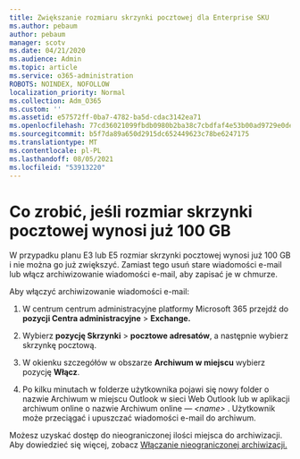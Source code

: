 ```yaml
---
title: Zwiększanie rozmiaru skrzynki pocztowej dla Enterprise SKU
ms.author: pebaum
author: pebaum
manager: scotv
ms.date: 04/21/2020
ms.audience: Admin
ms.topic: article
ms.service: o365-administration
ROBOTS: NOINDEX, NOFOLLOW
localization_priority: Normal
ms.collection: Adm_O365
ms.custom: ''
ms.assetid: e57572ff-0ba7-4782-ba5d-cdac3142ea71
ms.openlocfilehash: 77cd36021099fbdb0980b2ba38c7cbdfaf4e53b00ad9729e0deb3396f88dd7e9
ms.sourcegitcommit: b5f7da89a650d2915dc652449623c78be6247175
ms.translationtype: MT
ms.contentlocale: pl-PL
ms.lasthandoff: 08/05/2021
ms.locfileid: "53913220"
---
```

# <a name="what-to-do-if-your-mailbox-size-is-already-100gb"></a>Co zrobić, jeśli rozmiar skrzynki pocztowej wynosi już 100 GB

W przypadku planu E3 lub E5 rozmiar skrzynki pocztowej wynosi już 100 GB i nie można go już zwiększyć. Zamiast tego usuń stare wiadomości e-mail lub włącz archiwizowanie wiadomości e-mail, aby zapisać je w chmurze. 
  
Aby włączyć archiwizowanie wiadomości e-mail:
  
1. W centrum centrum administracyjne platformy Microsoft 365 przejdź do **pozycji Centra administracyjne** \> **Exchange.** 
    
2. Wybierz **pozycję Skrzynki** \> **pocztowe adresatów**, a następnie wybierz skrzynkę pocztową. 
    
3. W okienku szczegółów w obszarze **Archiwum w miejscu** wybierz pozycję **Włącz**. 
    
4. Po kilku minutach w folderze użytkownika pojawi się nowy  folder o nazwie Archiwum w miejscu Outlook w sieci Web Outlook lub w aplikacji archiwum online o nazwie Archiwum online *— \<name\>* . Użytkownik może przeciągać i upuszczać wiadomości e-mail do archiwum. 
    
Możesz uzyskać dostęp do nieograniczonej ilości miejsca do archiwizacji. Aby dowiedzieć się więcej, zobacz [Włączanie nieograniczonej archiwizacji.](https://docs.microsoft.com/microsoft-365/compliance/enable-unlimited-archiving)
  

